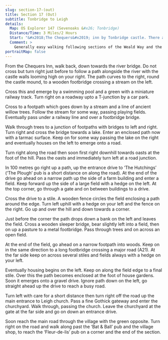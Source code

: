 ```yaml
---
slug: section-17-(out)
title: Section 17 (Out)
subtitle: Tonbridge to Leigh
details:
  Map: OS Explorer 147 (Sevenoaks &#x26; Tonbridge)
  Distance/Time: 3 Miles/2 Hours
  Start: "&#x2018;The Chequers&#x2019; inn by Tonbridge castle. There are several car parks behind the shops on both sides of the High Street and also in Haysden Country Park"
  Comment: >
    Generally easy walking following sections of the Weald Way and the Eden Valley Way. This is very low-lying land and may be muddy or suffer from flooding in very wet weather. Tonbridge castle is impressive as is Leigh church and surrounding houses. There may be stock in some fields.
portraitMap: false
---
```

From the Chequers Inn, walk back, down towards the river bridge. Do not cross but turn right just before to follow a path alongside the river with the castle walls looming high on your right. The path curves to the right, round the castle mound, to a wooden footbridge crossing a stream on the left.

Cross this and emerge by a swimming pool and a green with a miniature railway track. Turn right on a roadway upto a T-junction by a car park.

Cross to a footpath which goes down by a stream and a line of ancient willow trees. Follow the stream for some way, passing playing fields. Eventually pass under a railway line and over a footbridge bridge.

Walk through trees to a junction of footpaths with bridges to left and right. Turn right and cross the bridge towards a lake. Enter an enclosed path now with a tarmac surface. Keep on for some way passing the lake on the right and eventually houses on the left to emerge onto a road.

Turn right along the road then soon first right downhill towards oasts at the foot of the hill. Pass the oasts and immediately turn left at a road junction.

In 100 metres go right up a path, up the entrance drive to ‘The Hutchings’ (‘The Plough’ pub is a short distance on along the road). At the end of the drive go ahead on a narrow path up the side of a farm building and enter a field. Keep forward up the side of a large field with a hedge on the left. At the top corner, go through a gate and on between buildings to a drive.

Cross the drive to a stile. A wooden fence circles the field enclosing a path around the edge. Turn left uphill with a hedge on your left and the fence on the right. Go up and over the hill and down towards a corner.

Just before the corner the path drops down a bank on the left and leaves the field. Cross a wooden sleeper bridge, bear slightly left into a field, then on up a pasture to a metal footbridge. Pass through trees and on across an open field.

At the end of the field, go ahead on a narrow footpath into woods. Keep on in the same direction to a long footbridge crossing a major road (A21). At the far side keep on across several stiles and fields always with a hedge on your left.

Eventually housing begins on the left. Keep on along the field edge to a final stile. Over this the path becomes enclosed at the foot of house gardens. Soon it emerges onto a gravel drive. Ignore path down on the left, go straight ahead up the drive to reach a busy road.

Turn left with care for a short distance then turn right off the road up the main entrance to Leigh church. Pass a fine Gothick gateway and enter the churchyard. Walk through, passing the church. Leave the churchyard at the gate at the far side and go on down an entrance drive.

Soon reach the main road through the village with the green opposite. Turn right on the road and walk along past the ‘Bat & Ball’ pub and the village shop, to reach the ‘Fleur-de-lis’ pub on a corner and the end of the section.

